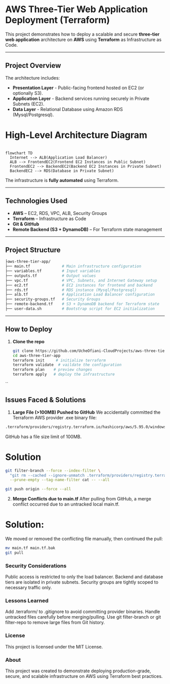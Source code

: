 # AWS Three-Tier Web Application Deployment (Terraform)

This project demonstrates how to deploy a scalable and secure **three-tier web application** architecture on **AWS** using **Terraform** as Infrastructure as Code.

---

## Project Overview

The architecture includes:

- **Presentation Layer** - Public-facing frontend hosted on EC2 (or optionally S3).
- **Application Layer** - Backend services running securely in Private Subnets (EC2).
- **Data Layer** - Relational Database using Amazon RDS (Mysql/Postgresql).

# High-Level Architecture Diagram
```mermaid

flowchart TD
  Internet --> ALB(Application Load Balancer)
  ALB --> FrontendEC2(Frontend EC2 Instances in Public Subnet)
  FrontendEC2 --> BackendEC2(Backend EC2 Instances in Private Subnet)
  BackendEC2 --> RDS(Database in Private Subnet)
```
The infrastructure is **fully automated** using Terraform.

---

## Technologies Used

- **AWS** – EC2, RDS, VPC, ALB, Security Groups  
- **Terraform** – Infrastructure as Code  
- **Git & GitHub**  
- **Remote Backend (S3 + DynamoDB)** – For Terraform state management  

---

## Project Structure
```bash
├aws-three-tier-app/
├── main.tf              # Main infrastructure configuration
├── variables.tf         # Input variables
├── outputs.tf           # Output values
├── vpc.tf               # VPC, Subnets, and Internet Gateway setup
├── ec2.tf               # EC2 instances for frontend and backend
├── rds.tf               # RDS instance (Mysql/Postgresql)
├── alb.tf               # Application Load Balancer configuration
├── security-groups.tf   # Security Groups
├── remote-backend.tf    # S3 + DynamoDB backend for Terraform state
├── user-data.sh         # Bootstrap script for EC2 initialization
```
---
## How to Deploy

1. **Clone the repo**
   ```bash
   git clone https://github.com/UcheOfiani-CloudProjects/aws-three-tier-app.git
   cd aws-three-tier-app
   terraform init     # initialize terraform
   terraform validate  # vaildate the configuration
   terraform plan    # preview changes
   terraform apply   # deploy the infrastructure
``
   ## Issues Faced & Solutions

1. **Large File (>100MB) Pushed to GitHub**
We accidentally committed the Terraform AWS provider .exe binary file:

```bash
.terraform/providers/registry.terraform.io/hashicorp/aws/5.95.0/windows_amd64/terraform-provider-aws_v5.95.0_x5.exe
```
GitHub has a file size limit of 100MB.

# Solution
```bash
git filter-branch --force --index-filter \
  "git rm --cached --ignore-unmatch .terraform/providers/registry.terraform.io/hashicorp/aws/5.95.0/windows_amd64/terraform-provider-aws_v5.95.0_x5.exe" \
  --prune-empty --tag-name-filter cat -- --all

git push origin --force --all
```

2. **Merge Conflicts due to main.tf**
After pulling from GitHub, a merge conflict occurred due to an untracked local main.tf.

# Solution:
We moved or removed the conflicting file manually, then continued the pull:

```bash
mv main.tf main.tf.bak
git pull
```
### Security Considerations
Public access is restricted to only the load balancer.
Backend and database tiers are isolated in private subnets.
Security groups are tightly scoped to necessary traffic only.

### Lessons Learned
Add .terraform/ to .gitignore to avoid committing provider binaries.
Handle untracked files carefully before merging/pulling.
Use git filter-branch or git filter-repo to remove large files from Git history.

### License
This project is licensed under the MIT License.

### About
This project was created to demonstrate deploying production-grade, secure, and scalable infrastructure on AWS using Terraform best practices.

